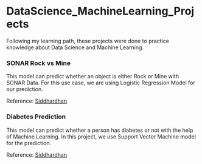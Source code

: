 # DataScience_MachineLearning_Projects
Following my learning path, these projects were done to practice knowledge about Data Science and Machine Learning.

### SONAR Rock vs Mine

This model can predict whether an object is either Rock or Mine with SONAR Data. For this use case, we are using Logistic Regression Model for our prediction.

Reference: [Siddhardhan](https://www.youtube.com/@Siddhardhan)

### Diabetes Prediction

This model can predict whether a person has diabetes or not with the help of Machine Learning. In this project, we use Support Vector Machine model for the prediction.

Reference: [Siddhardhan](https://www.youtube.com/@Siddhardhan)
